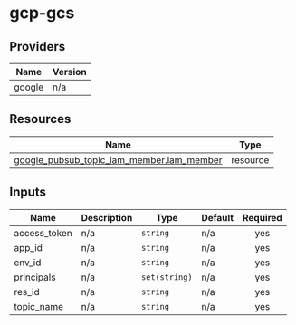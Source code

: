 # gcp-gcs
<!-- BEGIN_TF_DOCS -->


## Providers

| Name | Version |
|------|---------|
| google | n/a |

## Resources

| Name | Type |
|------|------|
| [google_pubsub_topic_iam_member.iam_member](https://registry.terraform.io/providers/hashicorp/google/latest/docs/resources/pubsub_topic_iam_member) | resource |

## Inputs

| Name | Description | Type | Default | Required |
|------|-------------|------|---------|:--------:|
| access\_token | n/a | `string` | n/a | yes |
| app\_id | n/a | `string` | n/a | yes |
| env\_id | n/a | `string` | n/a | yes |
| principals | n/a | `set(string)` | n/a | yes |
| res\_id | n/a | `string` | n/a | yes |
| topic\_name | n/a | `string` | n/a | yes |
<!-- END_TF_DOCS -->
